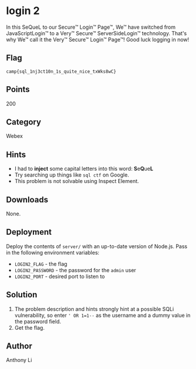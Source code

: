 # login 2
In this SeQueL to our Secure™ Login™ Page™, We™ have switched from JavaScriptLogin™ to a Very™ Secure™ ServerSideLogin™ technology. That's why We™ call it the Very™ Secure™ Login™ Page™! Good luck logging in now!

## Flag
```
camp{sql_1nj3ct10n_1s_quite_nice_txWks8wC}
```

## Points
200

## Category
Webex

## Hints
* I had to **inject** some capital letters into this word: **S**e**Q**ue**L**
* Try searching up things like `sql ctf` on Google.
* This problem is not solvable using Inspect Element.

## Downloads
None.

## Deployment
Deploy the contents of `server/` with an up-to-date version of Node.js. Pass in the following environment variables:
* `LOGIN2_FLAG` - the flag
* `LOGIN2_PASSWORD` - the password for the `admin` user
* `LOGIN2_PORT` - desired port to listen to

## Solution
1. The problem description and hints strongly hint at a possible SQLi vulnerability, so enter `' OR 1=1--` as the username and a dummy value in the password field.
2. Get the flag.

## Author
Anthony Li
